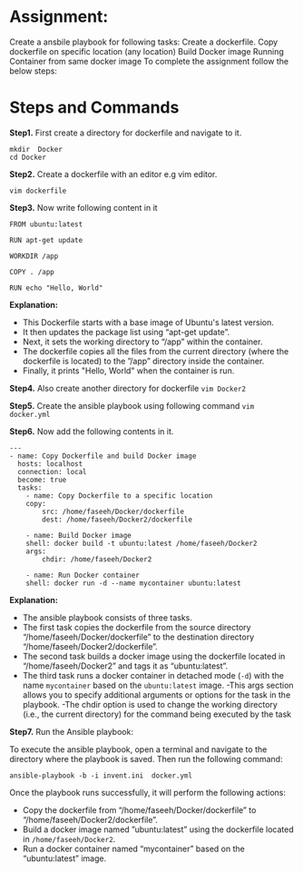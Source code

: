 # Assignment:

 Create a ansbile playbook for following tasks: Create a dockerfile. Copy dockerfile on specific location (any location) Build Docker image Running Container from same docker image
To complete the assignment follow the below steps:



# Steps and Commands
 
**Step1.** First create a directory for dockerfile  and navigate  to it.
```
mkdir  Docker
cd Docker
``` 


**Step2.** Create a dockerfile with an editor e.g vim editor.

`vim dockerfile`



**Step3.** Now write following content in it
``` 
FROM ubuntu:latest
 
RUN apt-get update
 
WORKDIR /app
 
COPY . /app
 
RUN echo "Hello, World"
``` 
**Explanation:**
- This Dockerfile starts with a base image of Ubuntu's latest version.
- It then updates the package list using “apt-get update”.
- Next, it sets the working directory to “/app” within the container.
- The dockerfile copies all the files from the current directory (where the dockerfile is located) to the ”/app” directory inside the container.
- Finally, it prints "Hello, World" when the container is run.
 
**Step4.** Also create another  directory for dockerfile
`vim Docker2`
 
**Step5.** Create the ansible playbook  using following command
`vim docker.yml`
 
**Step6.** Now  add the following contents in it. 
```
---
- name: Copy Dockerfile and build Docker image
  hosts: localhost
  connection: local
  become: true
  tasks:
	- name: Copy Dockerfile to a specific location
  	copy:
    	src: /home/faseeh/Docker/dockerfile
    	dest: /home/faseeh/Docker2/dockerfile
 
	- name: Build Docker image
  	shell: docker build -t ubuntu:latest /home/faseeh/Docker2
  	args:
    	chdir: /home/faseeh/Docker2
 
	- name: Run Docker container
  	shell: docker run -d --name mycontainer ubuntu:latest
``` 
**Explanation:**
- The ansible playbook consists of three tasks.
- The first task copies the dockerfile from the source directory “/home/faseeh/Docker/dockerfile” to the destination directory “/home/faseeh/Docker2/dockerfile”.
- The second task builds a docker image using the dockerfile located in “/home/faseeh/Docker2” and tags it as “ubuntu:latest”.
- The third task runs a docker container in detached mode (`-d`) with the name `mycontainer` based on the `ubuntu:latest` image.
-This args section allows you to specify additional arguments or options for the task in the playbook.
-The chdir option is used to change the working directory (i.e., the current directory) for the command being executed by the task
 
**Step7.** Run the Ansible playbook:
 
To execute the ansible playbook, open a terminal and navigate to the directory where the playbook is saved. Then run the following command:
 
`ansible-playbook -b -i invent.ini  docker.yml`
 
Once the playbook runs successfully, it will perform the following actions:
 
- Copy the dockerfile from “/home/faseeh/Docker/dockerfile” to “/home/faseeh/Docker2/dockerfile”.
- Build a docker image named ”ubuntu:latest” using the dockerfile located in `/home/faseeh/Docker2`.
- Run a docker container named “mycontainer” based on the “ubuntu:latest” image.
 
 
 

